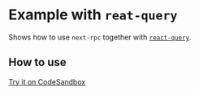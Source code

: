 # Example with `reat-query`

Shows how to use `next-rpc` together with [`react-query`](https://react-query.tanstack.com/).

## How to use

[Try it on CodeSandbox](https://codesandbox.io/s/github/Janpot/next-rpc/tree/master/examples/with-react-query)
